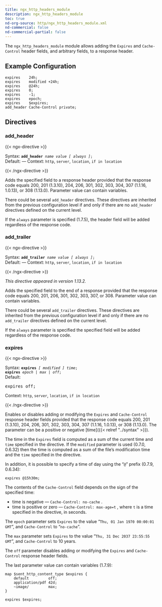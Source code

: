 ```yaml
---
title: ngx_http_headers_module
description: ngx_http_headers_module
toc: true
nd-org-source: http/ngx_http_headers_module.xml
nd-commercial: false
nd-commercial-partial: false
---
```



<!--
      ********************************************************************************
      🛑 WARNING: AUTOGENERATED FILE - DO NOT EDIT 🛑 This Markdown file was
      automatically generated from the source XML documentation. Any manual
      changes made directly to this file will be overwritten. To request or
      suggest changes, please edit the source XML files instead.
      https://github.com/nginx/nginx.org/tree/main/xml/en
      ********************************************************************************
      -->


The `ngx_http_headers_module` module allows adding
the `Expires` and `Cache-Control` header
fields, and arbitrary fields, to a response header.
## Example Configuration


```nginx 
expires    24h;
expires    modified +24h;
expires    @24h;
expires    0;
expires    -1;
expires    epoch;
expires    $expires;
add_header Cache-Control private;
 ```

## Directives

### add_header

{{< ngx-directive >}}

<tr>
<th>Syntax: </th>
<td><code><strong>add_header</strong> <i>name</i> <i>value</i> <i>[</i> <i>always</i> <i>]</i>;</code><br/></td>
</tr><tr>
<th>Default: </th>
<td>
      —
    </td>
</tr><tr>
<th>Context: </th>
<td><code>http</code>, <code>server</code>, <code>location</code>, <code>if in location</code></td>
</tr>

{{< /ngx-directive >}}


Adds the specified field to a response header provided that
the response code equals 200, 201 (1.3.10), 204, 206, 301, 302, 303, 304,
307 (1.1.16, 1.0.13), or 308 (1.13.0).
Parameter value can contain variables.

There could be several `add_header` directives.
These directives are inherited from the previous configuration level
if and only if there are no `add_header` directives
defined on the current level.

If the `always` parameter is specified (1.7.5),
the header field will be added regardless of the response code.
### add_trailer

{{< ngx-directive >}}

<tr>
<th>Syntax: </th>
<td><code><strong>add_trailer</strong> <i>name</i> <i>value</i> <i>[</i> <i>always</i> <i>]</i>;</code><br/></td>
</tr><tr>
<th>Default: </th>
<td>
      —
    </td>
</tr><tr>
<th>Context: </th>
<td><code>http</code>, <code>server</code>, <code>location</code>, <code>if in location</code></td>
</tr>

{{< /ngx-directive >}}

_This directive appeared in version 1.13.2._


Adds the specified field to the end of a response provided that
the response code equals 200, 201, 206, 301, 302, 303, 307, or 308.
Parameter value can contain variables.

There could be several `add_trailer` directives.
These directives are inherited from the previous configuration level
if and only if there are no `add_trailer` directives
defined on the current level.

If the `always` parameter is specified
the specified field will be added regardless of the response code.
### expires

{{< ngx-directive >}}

<tr>
<th>Syntax: </th>
<td><code><strong>expires</strong> <i>[</i> <i>modified</i> <i>]</i> <i>time</i>;</code><br/><code><strong>expires</strong> <i>epoch</i> <i>|</i> <i>max</i> <i>|</i> <i>off</i>;</code><br/></td>
</tr><tr>
<th>Default: </th>
<td><pre>expires off;</pre></td>
</tr><tr>
<th>Context: </th>
<td><code>http</code>, <code>server</code>, <code>location</code>, <code>if in location</code></td>
</tr>

{{< /ngx-directive >}}


Enables or disables adding or modifying the `Expires`
and `Cache-Control` response header fields provided that
the response code equals 200, 201 (1.3.10), 204, 206, 301, 302, 303, 304,
307 (1.1.16, 1.0.13), or 308 (1.13.0).
The parameter can be a positive or negative
[time]({{< relref "../syntax" >}}).

The time in the `Expires` field is computed as a sum of the
current time and `time` specified in the directive.
If the `modified` parameter is used (0.7.0, 0.6.32)
then the time is computed as a sum of the file’s modification time and
the `time` specified in the directive.

In addition, it is possible to specify a time of day using
the “`@`” prefix (0.7.9, 0.6.34):

```nginx 
expires @15h30m;
 ```


The contents of the `Cache-Control` field depends
on the sign of the specified time:

- time is negative — `Cache-Control: no-cache` .
- time is positive or zero — `Cache-Control: max-age=t` , where `t` is a time specified in the directive, in seconds.


The `epoch` parameter sets `Expires`
to the value “`Thu, 01 Jan 1970 00:00:01 GMT`”,
and `Cache-Control` to “`no-cache`”.

The `max` parameter sets `Expires`
to the value “`Thu, 31 Dec 2037 23:55:55 GMT`”,
and `Cache-Control` to 10 years.

The `off` parameter disables adding or modifying the
`Expires` and `Cache-Control` response
header fields.

The last parameter value can contain variables (1.7.9):

```nginx 
map $sent_http_content_type $expires {
    default         off;
    application/pdf 42d;
    ~image/         max;
}

expires $expires;
 ```

